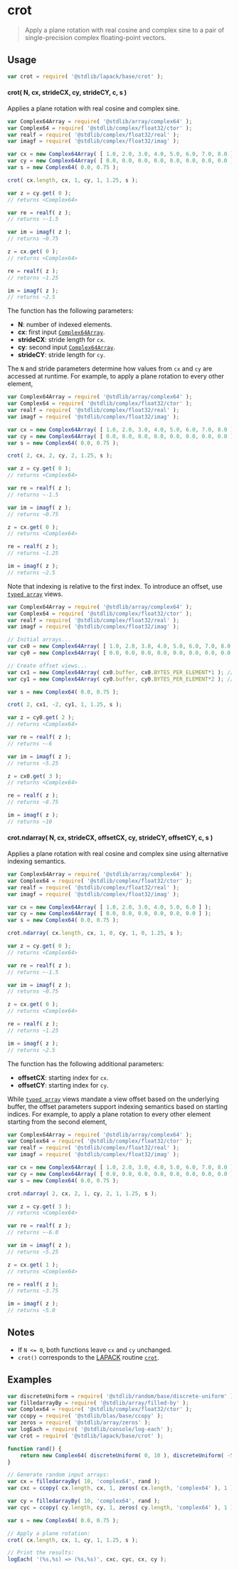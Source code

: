 <!--

@license Apache-2.0

Copyright (c) 2025 The Stdlib Authors.

Licensed under the Apache License, Version 2.0 (the "License");
you may not use this file except in compliance with the License.
You may obtain a copy of the License at

   http://www.apache.org/licenses/LICENSE-2.0

Unless required by applicable law or agreed to in writing, software
distributed under the License is distributed on an "AS IS" BASIS,
WITHOUT WARRANTIES OR CONDITIONS OF ANY KIND, either express or implied.
See the License for the specific language governing permissions and
limitations under the License.

-->

# crot

> Apply a plane rotation with real cosine and complex sine to a pair of single-precision complex floating-point vectors.

<section class="usage">

## Usage

```javascript
var crot = require( '@stdlib/lapack/base/crot' );
```

#### crot( N, cx, strideCX, cy, strideCY, c, s )

Applies a plane rotation with real cosine and complex sine.

```javascript
var Complex64Array = require( '@stdlib/array/complex64' );
var Complex64 = require( '@stdlib/complex/float32/ctor' );
var realf = require( '@stdlib/complex/float32/real' );
var imagf = require( '@stdlib/complex/float32/imag' );

var cx = new Complex64Array( [ 1.0, 2.0, 3.0, 4.0, 5.0, 6.0, 7.0, 8.0 ] );
var cy = new Complex64Array( [ 0.0, 0.0, 0.0, 0.0, 0.0, 0.0, 0.0, 0.0 ] );
var s = new Complex64( 0.0, 0.75 );

crot( cx.length, cx, 1, cy, 1, 1.25, s );

var z = cy.get( 0 );
// returns <Complex64>

var re = realf( z );
// returns ~-1.5

var im = imagf( z );
// returns ~0.75

z = cx.get( 0 );
// returns <Complex64>

re = realf( z );
// returns ~1.25

im = imagf( z );
// returns ~2.5
```

The function has the following parameters:

-   **N**: number of indexed elements.
-   **cx**: first input [`Complex64Array`][@stdlib/array/complex64].
-   **strideCX**: stride length for `cx`.
-   **cy**: second input [`Complex64Array`][@stdlib/array/complex64].
-   **strideCY**: stride length for `cy`.

The `N` and stride parameters determine how values from `cx` and `cy` are accessed at runtime. For example, to apply a plane rotation to every other element,

```javascript
var Complex64Array = require( '@stdlib/array/complex64' );
var Complex64 = require( '@stdlib/complex/float32/ctor' );
var realf = require( '@stdlib/complex/float32/real' );
var imagf = require( '@stdlib/complex/float32/imag' );

var cx = new Complex64Array( [ 1.0, 2.0, 3.0, 4.0, 5.0, 6.0, 7.0, 8.0 ] );
var cy = new Complex64Array( [ 0.0, 0.0, 0.0, 0.0, 0.0, 0.0, 0.0, 0.0 ] );
var s = new Complex64( 0.0, 0.75 );

crot( 2, cx, 2, cy, 2, 1.25, s );

var z = cy.get( 0 );
// returns <Complex64>

var re = realf( z );
// returns ~-1.5

var im = imagf( z );
// returns ~0.75

z = cx.get( 0 );
// returns <Complex64>

re = realf( z );
// returns ~1.25

im = imagf( z );
// returns ~2.5
```

Note that indexing is relative to the first index. To introduce an offset, use [`typed array`][mdn-typed-array] views.

<!-- eslint-disable stdlib/capitalized-comments -->

```javascript
var Complex64Array = require( '@stdlib/array/complex64' );
var Complex64 = require( '@stdlib/complex/float32/ctor' );
var realf = require( '@stdlib/complex/float32/real' );
var imagf = require( '@stdlib/complex/float32/imag' );

// Initial arrays...
var cx0 = new Complex64Array( [ 1.0, 2.0, 3.0, 4.0, 5.0, 6.0, 7.0, 8.0 ] );
var cy0 = new Complex64Array( [ 0.0, 0.0, 0.0, 0.0, 0.0, 0.0, 0.0, 0.0 ] );

// Create offset views...
var cx1 = new Complex64Array( cx0.buffer, cx0.BYTES_PER_ELEMENT*1 ); // start at 2nd element
var cy1 = new Complex64Array( cy0.buffer, cy0.BYTES_PER_ELEMENT*2 ); // start at 3rd element

var s = new Complex64( 0.0, 0.75 );

crot( 2, cx1, -2, cy1, 1, 1.25, s );

var z = cy0.get( 2 );
// returns <Complex64>

var re = realf( z );
// returns ~-6

var im = imagf( z );
// returns ~5.25

z = cx0.get( 3 );
// returns <Complex64>

re = realf( z );
// returns ~8.75

im = imagf( z );
// returns ~10
```

#### crot.ndarray( N, cx, strideCX, offsetCX, cy, strideCY, offsetCY, c, s )

Applies a plane rotation with real cosine and complex sine using alternative indexing semantics.

```javascript
var Complex64Array = require( '@stdlib/array/complex64' );
var Complex64 = require( '@stdlib/complex/float32/ctor' );
var realf = require( '@stdlib/complex/float32/real' );
var imagf = require( '@stdlib/complex/float32/imag' );

var cx = new Complex64Array( [ 1.0, 2.0, 3.0, 4.0, 5.0, 6.0 ] );
var cy = new Complex64Array( [ 0.0, 0.0, 0.0, 0.0, 0.0, 0.0 ] );
var s = new Complex64( 0.0, 0.75 );

crot.ndarray( cx.length, cx, 1, 0, cy, 1, 0, 1.25, s );

var z = cy.get( 0 );
// returns <Complex64>

var re = realf( z );
// returns ~-1.5

var im = imagf( z );
// returns ~0.75

z = cx.get( 0 );
// returns <Complex64>

re = realf( z );
// returns ~1.25

im = imagf( z );
// returns ~2.5
```

The function has the following additional parameters:

-   **offsetCX**: starting index for `cx`.
-   **offsetCY**: starting index for `cy`.

While [`typed array`][mdn-typed-array] views mandate a view offset based on the underlying buffer, the offset parameters support indexing semantics based on starting indices. For example, to apply a plane rotation to every other element starting from the second element,

```javascript
var Complex64Array = require( '@stdlib/array/complex64' );
var Complex64 = require( '@stdlib/complex/float32/ctor' );
var realf = require( '@stdlib/complex/float32/real' );
var imagf = require( '@stdlib/complex/float32/imag' );

var cx = new Complex64Array( [ 1.0, 2.0, 3.0, 4.0, 5.0, 6.0, 7.0, 8.0 ] );
var cy = new Complex64Array( [ 0.0, 0.0, 0.0, 0.0, 0.0, 0.0, 0.0, 0.0 ] );
var s = new Complex64( 0.0, 0.75 );

crot.ndarray( 2, cx, 2, 1, cy, 2, 1, 1.25, s );

var z = cy.get( 3 );
// returns <Complex64>

var re = realf( z );
// returns ~-6.0

var im = imagf( z );
// returns ~5.25

z = cx.get( 1 );
// returns <Complex64>

re = realf( z );
// returns ~3.75

im = imagf( z );
// returns ~5.0
```

</section>

<!-- /.usage -->

<section class="notes">

## Notes

-   If `N <= 0`, both functions leave `cx` and `cy` unchanged.
-   `crot()` corresponds to the [LAPACK][lapack] routine [`crot`][crot].

</section>

<!-- /.notes -->

<section class="examples">

## Examples

<!-- eslint no-undef: "error" -->

```javascript
var discreteUniform = require( '@stdlib/random/base/discrete-uniform' );
var filledarrayBy = require( '@stdlib/array/filled-by' );
var Complex64 = require( '@stdlib/complex/float32/ctor' );
var ccopy = require( '@stdlib/blas/base/ccopy' );
var zeros = require( '@stdlib/array/zeros' );
var logEach = require( '@stdlib/console/log-each' );
var crot = require( '@stdlib/lapack/base/crot' );

function rand() {
    return new Complex64( discreteUniform( 0, 10 ), discreteUniform( -5, 5 ) );
}

// Generate random input arrays:
var cx = filledarrayBy( 10, 'complex64', rand );
var cxc = ccopy( cx.length, cx, 1, zeros( cx.length, 'complex64' ), 1 );

var cy = filledarrayBy( 10, 'complex64', rand );
var cyc = ccopy( cy.length, cy, 1, zeros( cy.length, 'complex64' ), 1 );

var s = new Complex64( 0.0, 0.75 );

// Apply a plane rotation:
crot( cx.length, cx, 1, cy, 1, 1.25, s );

// Print the results:
logEach( '(%s,%s) => (%s,%s)', cxc, cyc, cx, cy );
```

</section>

<!-- /.examples -->

<!-- Section for related `stdlib` packages. Do not manually edit this section, as it is automatically populated. -->

<section class="related">

</section>

<!-- /.related -->

<!-- Section for all links. Make sure to keep an empty line after the `section` element and another before the `/section` close. -->

<section class="links">

[lapack]: http://www.netlib.org/lapack

[crot]: https://netlib.org/lapack/explore-html/d1/d45/group__rot_ga25544801d45dcabdec7b24d863ebea9c.html#ga25544801d45dcabdec7b24d863ebea9c

[mdn-typed-array]: https://developer.mozilla.org/en-US/docs/Web/JavaScript/Reference/Global_Objects/TypedArray

[@stdlib/array/complex64]: https://github.com/stdlib-js/array-complex64

</section>

<!-- /.links -->
